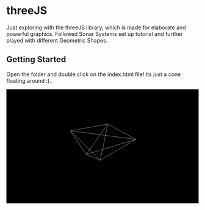# threeJS
Just exploring with the threeJS library, which is made for elaborate and powerful graphics. Followed Sonar Systems set up tutorial and further played with different Geometric Shapes.

## Getting Started
Open the folder and double click on the index.html file! Its just a cone floating around :). 

![](floatingCone.gif)

